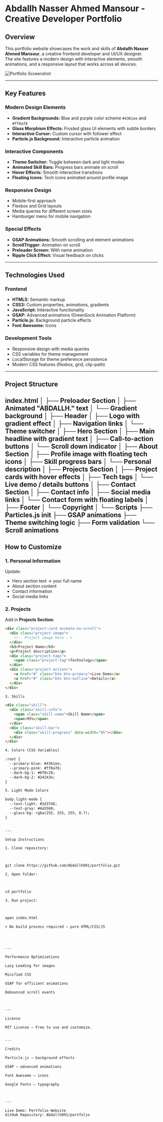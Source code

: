# Abdallh Nasser Ahmed Mansour - Creative Developer Portfolio

## Overview
This portfolio website showcases the work and skills of **Abdallh Nasser Ahmed Mansour**, a creative frontend developer and UI/UX designer.  
The site features a modern design with interactive elements, smooth animations, and a responsive layout that works across all devices.

![Portfolio Screenshot](https://i.postimg.cc/bwfWprzR/file-000000006d9c620aa3de6c8a7dbb2162.png)

---

## Key Features

### Modern Design Elements
- **Gradient Backgrounds:** Blue and purple color scheme `#4361ee` and `#ff0a78`
- **Glass Morphism Effects:** Frosted glass UI elements with subtle borders
- **Interactive Cursor:** Custom cursor with follower effect
- **Particle.js Background:** Interactive particle animation

### Interactive Components
- **Theme Switcher:** Toggle between dark and light modes
- **Animated Skill Bars:** Progress bars animate on scroll
- **Hover Effects:** Smooth interactive transitions
- **Floating Icons:** Tech icons animated around profile image

### Responsive Design
- Mobile-first approach
- Flexbox and Grid layouts
- Media queries for different screen sizes
- Hamburger menu for mobile navigation

### Special Effects
- **GSAP Animations:** Smooth scrolling and element animations
- **ScrollTrigger:** Animation on scroll
- **Preloader Screen:** With name animation
- **Ripple Click Effect:** Visual feedback on clicks

---

## Technologies Used

### Frontend
- **HTML5:** Semantic markup  
- **CSS3:** Custom properties, animations, gradients  
- **JavaScript:** Interactive functionality  
- **GSAP:** Advanced animations (GreenSock Animation Platform)  
- **Particle.js:** Background particle effects  
- **Font Awesome:** Icons  

### Development Tools
- Responsive design with media queries  
- CSS variables for theme management  
- LocalStorage for theme preference persistence  
- Modern CSS features (flexbox, grid, clip-path)  

---

## Project Structure

index.html
│
├── Preloader Section
│   ├── Animated "ABDALLH." text
│   └── Gradient background
│
├── Header
│   ├── Logo with gradient effect
│   ├── Navigation links
│   └── Theme switcher
│
├── Hero Section
│   ├── Main headline with gradient text
│   ├── Call-to-action buttons
│   └── Scroll down indicator
│
├── About Section
│   ├── Profile image with floating tech icons
│   ├── Skill progress bars
│   └── Personal description
│
├── Projects Section
│   ├── Project cards with hover effects
│   ├── Tech tags
│   └── Live demo / details buttons
│
├── Contact Section
│   ├── Contact info
│   ├── Social media links
│   └── Contact form with floating labels
│
├── Footer
│   └── Copyright
│
└── Scripts
    ├── Particles.js init
    ├── GSAP animations
    ├── Theme switching logic
    ├── Form validation
    └── Scroll animations
---

## How to Customize

### 1. Personal Information
Update:
- Hero section text → your full name  
- About section content  
- Contact information  
- Social media links  

### 2. Projects
Add in **Projects Section**:
```html
<div class="project-card animate-on-scroll">
  <div class="project-image">
    <!-- Project image here -->
  </div>
  <h3>Project Name</h3>
  <p>Project description</p>
  <div class="project-tags">
    <span class="project-tag">Technology</span>
  </div>
  <div class="project-actions">
    <a href="#" class="btn btn-primary">Live Demo</a>
    <a href="#" class="btn btn-outline">Details</a>
  </div>
</div>

3. Skills

<div class="skill">
  <div class="skill-info">
    <span class="skill-name">Skill Name</span>
    <span>95%</span>
  </div>
  <div class="skill-bar">
    <div class="skill-progress" data-width="95"></div>
  </div>
</div>

4. Colors (CSS Variables)

:root {
  --primary-blue: #4361ee;
  --primary-pink: #ff0a78;
  --dark-bg-1: #0f0c29;
  --dark-bg-2: #24243e;
}

5. Light Mode Colors

body.light-mode {
  --text-light: #2d3748;
  --text-gray: #4a5568;
  --glass-bg: rgba(255, 255, 255, 0.7);
}


---

Setup Instructions

1. Clone repository:



git clone https://github.com/Abdallh091/portfolio.git

2. Open folder:



cd portfolio

3. Run project:



open index.html

> No build process required – pure HTML/CSS/JS




---

Performance Optimizations

Lazy Loading for images

Minified CSS

GSAP for efficient animations

Debounced scroll events



---

License

MIT License – Free to use and customize.


---

Credits

Particle.js – background effects

GSAP – advanced animations

Font Awesome – icons

Google Fonts – typography



---

Live Demo: Portfolio Website
GitHub Repository: Abdallh091/portfolio
